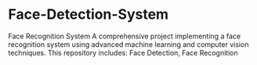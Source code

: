 # Face-Detection-System
Face Recognition System A comprehensive project implementing a face recognition system using advanced machine learning and computer vision techniques. This repository includes: Face Detection, Face Recognition

